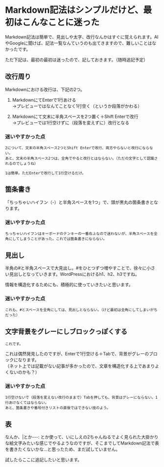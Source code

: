 # Markdown記法はシンプルだけど、最初はこんなことに迷った

Markdown記法は簡単で、見出しや太字、改行なんかはすぐに覚えられます。AIやGoogleに聞けば、記法一覧なんていうのも出てきますので、難しいことはなかったです。

ただ下記は、最初の最初は迷ったので、記しておきます。（随時追記予定）

## 改行周り

Markdownにおける改行は、下記の2つ。

1. MarkdownにてEnterで1行あける  
→プレビューではなんてことなく1行空く（というか段落がかわる）

2. Markdownにて文末に半角スペースを2つ置く＋Shift Enterで改行  
→プレビューでは1行空けずに（段落を変えずに）改行となる

### 迷いやすかった点

    2について、文末の半角スペース2つとShift Enterで改行、両方やらないと改行にならない。  
    あと、文末の半角スペース2つは、全角でやると改行とはならない。（ただの文字として認識されるのでしょうね）  

    1は簡単。ただEnterで改行して1行空けるだけ。

## 箇条書き

「ちっちゃいハイフン（-）と半角スペースを1つ」で、頭が黒丸の箇条書きとなります。

### 迷いやすかった点

    ちっちゃいハイフンはキーボードのテンキーの一番右上なので迷わないが、半角スペースを全角にしてしまうことがあった。これでは箇条書きにならない。


## 見出し

半角の#と半角スペースで大見出し。#をひとつずつ増やすことで、徐々に小さい見出しとなっていきます。WordPressにおけるh1、h2、h3ですね。

情報を構造化するためにも、積極的に使っていきたいと思います。

### 迷いやすかった点

    これも、#とスペースを全角にしては、見出しとならない。（けど最初は全角にしてしまいがちだった）

## 文字背景をグレーにしブロックっぽくする

    これです。

これは偶然発見したのですが、Enterで1行空ける＋Tabで、背景がグレーのブロックになります。  
（ネット上では記載がない記事が多かったので、文章を構造化する上であまりよくないのかも？）

### 迷いやすかった点

    1行空けないで（段落を変えない改行のままで）Tabを押しても、背景はグレーにならない。1行あけなくてはならない。  
    あと、箇条書きや番号付きリストの直後ではできない技のよう。

## 表

なんか、|とか---: とか使って、いにしえの2ちゃんねるでよく見られた大掛かりな絵文字みたいな感じでやるようなのですが、そこまでしてMarkdown記法で表を書きたくないかな…と思ったため、まだ試していません。

試したらここに追記したいと思います。

